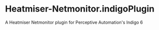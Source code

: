 Heatmiser-Netmonitor.indigoPlugin
=================================

A Heatmiser Netmonitor plugin for Perceptive Automation's Indigo 6
